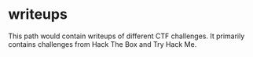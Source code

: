 # writeups
This path would contain writeups of different CTF challenges.
It primarily contains challenges from Hack The Box and Try Hack Me.

